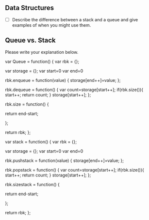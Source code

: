 ## Data Structures
* [ ] Describe the difference between a stack and a queue and give examples of when you might use them.

## Queue vs. Stack
Please write your explanation below.


var Queue = function() {
  var rbk = {};

  var storage = {};
  var start=0
  var end=0

  rbk.enqueue = function(value) {
   storage[end++]=value;
  };

  rbk.dequeue = function() {
  var count=storage[start++];
  if(rbk.size()){
  start++;
  return count;
  }
   storage[start++];
  };

  rbk.size = function() {
   
   return end-start;
    
      
  };

  return rbk;
};

 



var stack = function() {
  var rbk = {};

  var storage = {};
  var start=0
  var end=0

  rbk.pushstack = function(value) {
   storage[end++]=value;
  };

  rbk.popstack = function() {
  var count=storage[start++];
  if(rbk.size()){
  start++;
  return count;
  }
   storage[start++];
  };

  rbk.sizestack = function() {
   
   return end-start;
    
      
  };

  return rbk;
};

